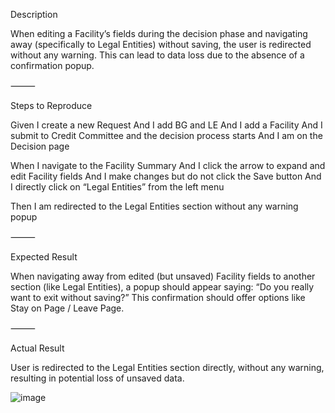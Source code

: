  Description

When editing a Facility’s fields during the decision phase and navigating away (specifically to Legal Entities) without saving, the user is redirected without any warning. This can lead to data loss due to the absence of a confirmation popup.

⸻

Steps to Reproduce

Given I create a new Request
And I add BG and LE
And I add a Facility
And I submit to Credit Committee and the decision process starts
And I am on the Decision page

When I navigate to the Facility Summary
And I click the arrow to expand and edit Facility fields
And I make changes but do not click the Save button
And I directly click on “Legal Entities” from the left menu

Then I am redirected to the Legal Entities section without any warning popup

⸻

Expected Result

When navigating away from edited (but unsaved) Facility fields to another section (like Legal Entities), a popup should appear saying:
“Do you really want to exit without saving?”
This confirmation should offer options like Stay on Page / Leave Page.

⸻

Actual Result

User is redirected to the Legal Entities section directly, without any warning, resulting in potential loss of unsaved data.


![image](https://github.com/user-attachments/assets/12a67d1a-e853-4365-9659-fbe97b20368c)
